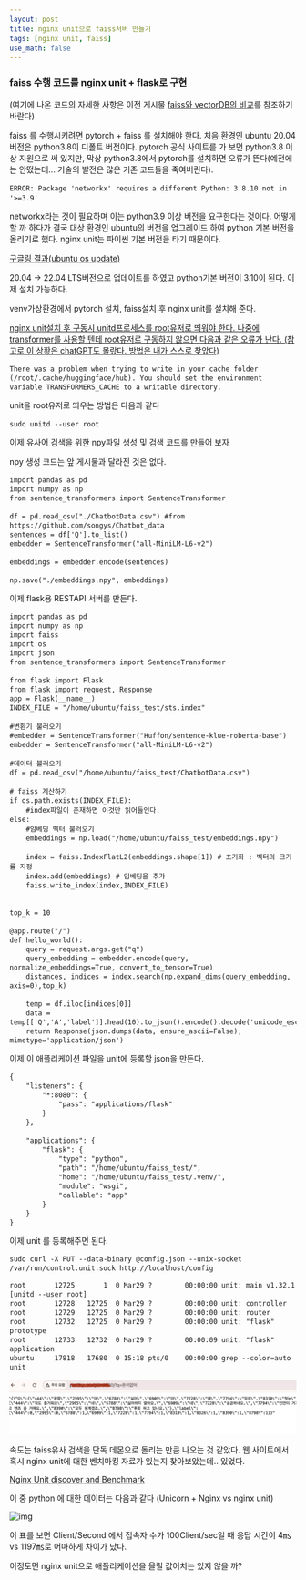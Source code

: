```yaml
---
layout: post
title: nginx unit으로 faiss서버 만들기
tags: [nginx unit, faiss]
use_math: false
---
```


### faiss 수행 코드를 nginx unit + flask로 구현

(여기에 나온 코드의 자세한 사항은 이전 게시물 [faiss와 vectorDB의 비교](https://cheuora.github.io/2023/10/04/vectordb.html)를 참조하기 바란다)

faiss 를 수행시키려면 pytorch + faiss 를 설치해야 한다. 처음 환경인 ubuntu 20.04버전은 python3.8이 디폴트 버전이다. pytorch 공식 사이트를 가 보면 python3.8 이상 지원으로 써 있지만, 막상 python3.8에서 pytorch를 설치하면 오류가 뜬다(예전에는 안떴는데... 기술의 발전은 많은 기존 코드들을 죽여버린다). 

`ERROR: Package 'networkx' requires a different Python: 3.8.10 not in '>=3.9'`

networkx라는 것이 필요하며 이는 python3.9 이상 버전을 요구한다는 것이다. 어떻게 할 까 하다가 결국 대상 환경인 ubuntu의 버전을 업그레이드 하여 python 기본 버전을 올리기로 했다. nginx unit는 파이썬 기본 버전을 타기 때문이다. 

[구글링 결과(ubuntu os update)](https://www.google.com/search?q=ubuntu+os+update&oq=ubuntu+&gs_lcrp=EgZjaHJvbWUqDAgCECMYJxiABBiKBTIGCAAQRRg5MgwIARAjGCcYgAQYigUyDAgCECMYJxiABBiKBTIGCAMQRRg7MgoIBBAAGLEDGIAEMgoIBRAAGLEDGIAEMgYIBhBFGD0yBggHEEUYPNIBCDM2NDJqMGo3qAIAsAIA&sourceid=chrome&ie=UTF-8)

20.04 -> 22.04 LTS버전으로 업데이트를 하였고 python기본 버전이 3.10이 된다. 이제 설치 가능하다. 

venv가상환경에서 pytorch 설치, faiss설치 후 nginx unit를 설치해 준다.

<u>nginx unit설치 후 구동시 unitd프로세스를 root유저로 띄워야 한다. 나중에 transformer를 사용할 텐데 root유저로 구동하지 않으면 다음과 같은 오류가 난다. (참고로 이 상황은 chatGPT도 몰랐다. 방법은 내가 스스로 찾았다)</u>

```
There was a problem when trying to write in your cache folder (/root/.cache/huggingface/hub). You should set the environment variable TRANSFORMERS_CACHE to a writable directory.
```

unit을 root유저로 띄우는 방법은 다음과 같다

`sudo unitd --user root`



이제 유사어 검색을 위한 npy파일 생성 및 검색 코드를 만들어 보자

npy 생성 코드는 앞 게시물과 달라진 것은 없다. 

```
import pandas as pd
import numpy as np
from sentence_transformers import SentenceTransformer

df = pd.read_csv("./ChatbotData.csv") #from https://github.com/songys/Chatbot_data
sentences = df['Q'].to_list()
embedder = SentenceTransformer("all-MiniLM-L6-v2")

embeddings = embedder.encode(sentences)

np.save("./embeddings.npy", embeddings)
```

이제 flask용 RESTAPI 서버를 만든다.

```
import pandas as pd
import numpy as np
import faiss
import os
import json
from sentence_transformers import SentenceTransformer

from flask import Flask
from flask import request, Response
app = Flask(__name__)
INDEX_FILE = "/home/ubuntu/faiss_test/sts.index"

#변환기 불러오기
#embedder = SentenceTransformer("Huffon/sentence-klue-roberta-base")
embedder = SentenceTransformer("all-MiniLM-L6-v2")

#데이터 불러오기
df = pd.read_csv("/home/ubuntu/faiss_test/ChatbotData.csv")

# faiss 계산하기
if os.path.exists(INDEX_FILE):
    #index파일이 존재하면 이것만 읽어들인다.
else:
    #임베딩 벡터 불러오기
    embeddings = np.load("/home/ubuntu/faiss_test/embeddings.npy")

    index = faiss.IndexFlatL2(embeddings.shape[1]) # 초기화 : 벡터의 크기를 지정
    index.add(embeddings) # 임베딩을 추가
    faiss.write_index(index,INDEX_FILE)


top_k = 10

@app.route("/")
def hello_world():
    query = request.args.get("q")
    query_embedding = embedder.encode(query, normalize_embeddings=True, convert_to_tensor=True)
    distances, indices = index.search(np.expand_dims(query_embedding, axis=0),top_k)

    temp = df.iloc[indices[0]]
    data = temp[['Q','A','label']].head(10).to_json().encode().decode('unicode_escape')
    return Response(json.dumps(data, ensure_ascii=False), mimetype='application/json')
```



이제 이 애플리케이션 파일을 unit에 등록할 json을 만든다.

```
{
    "listeners": {
        "*:8080": {
            "pass": "applications/flask"
        }
    },

    "applications": {
        "flask": {
            "type": "python",
            "path": "/home/ubuntu/faiss_test/",
            "home": "/home/ubuntu/faiss_test/.venv/",
            "module": "wsgi",
            "callable": "app"
        }
    }
}
```

이제 unit 를 등록해주면 된다.

```
sudo curl -X PUT --data-binary @config.json --unix-socket /var/run/control.unit.sock http://localhost/config
```



```
root       12725       1  0 Mar29 ?        00:00:00 unit: main v1.32.1 [unitd --user root]
root       12728   12725  0 Mar29 ?        00:00:00 unit: controller
root       12729   12725  0 Mar29 ?        00:00:00 unit: router
root       12732   12725  0 Mar29 ?        00:00:00 unit: "flask" prototype
root       12733   12732  0 Mar29 ?        00:00:09 unit: "flask" application
ubuntu     17818   17680  0 15:18 pts/0    00:00:00 grep --color=auto unit
```



![image-20240331002344514](https://raw.githubusercontent.com/cheuora/cheuora.github.io/master/_posts/2024/images/image-20240331002344514.png)

속도는 faiss유사 검색을 단독 데몬으로 돌리는 만큼 나오는 것 같았다. 웹 사이트에서 혹시 nginx unit에 대한 벤치마킹 자료가 있는지 찾아보았는데.. 있었다. 

[Nginx Unit discover and Benchmark](https://medium.com/@le_moment_it/nginx-unit-discover-and-benchmark-part-3-c38661194cd0)

이 중 python 에 대한 데이터는 다음과 같다 (Unicorn + Nginx vs nginx unit)

![img](https://miro.medium.com/v2/resize:fit:1000/1*6x-2wRi6w9mQXNMQJ_Nc6Q.png)

이 표를 보면 Client/Second 에서 접속자 수가 100Client/sec일 때 응답 시간이 4㎳ vs 1197㎳로 어마하게 차이가 났다. 

이정도면 nginx unit으로 애플리케이션을 올릴 값어치는 있지 않을 까? 
